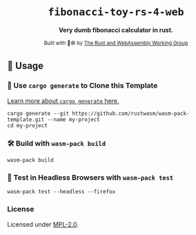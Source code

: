 <div align="center">

  # `fibonacci-toy-rs-4-web`

  **Very dumb fibonacci calculator in rust.**

  <sub>Built with 🦀🕸 by <a href="https://rustwasm.github.io/">The Rust and WebAssembly Working Group</a></sub>
</div>


## 🚴 Usage

### 🐑 Use `cargo generate` to Clone this Template

[Learn more about `cargo generate` here.](https://github.com/ashleygwilliams/cargo-generate)

```
cargo generate --git https://github.com/rustwasm/wasm-pack-template.git --name my-project
cd my-project
```

### 🛠️ Build with `wasm-pack build`

```
wasm-pack build
```

### 🔬 Test in Headless Browsers with `wasm-pack test`

```
wasm-pack test --headless --firefox
```


### License

Licensed under [MPL-2.0](https://mozilla.org/MPL/2.0/).
